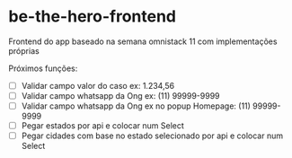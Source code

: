 # be-the-hero-frontend
Frontend do app baseado na semana omnistack 11 com implementações próprias


Próximos funções:
- [ ] Validar campo valor do caso ex: 1.234,56
- [ ] Validar campo whatsapp da Ong ex: (11) 99999-9999
- [ ] Validar campo whatsapp da Ong ex no popup Homepage: (11) 99999-9999
- [ ] Pegar estados por api e colocar num Select
- [ ] Pegar cidades com base no estado selecionado por api e colocar num Select
